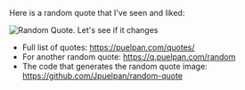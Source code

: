 Here is a random quote that I've seen and liked:

![Random Quote. Let's see if it changes](https://q.puelpan.com/random?s=13)

- Full list of quotes: https://puelpan.com/quotes/
- For another random quote: https://q.puelpan.com/random
- The code that generates the random quote image: https://github.com/Jpuelpan/random-quote
